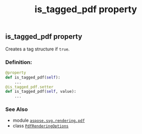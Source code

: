 ﻿---
title: is_tagged_pdf property
second_title: Aspose.SVG for Python via .NET API References
description: 
type: docs
weight: 90
url: /python-net/aspose.svg.rendering.pdf/pdfrenderingoptions/is_tagged_pdf/
is_root: false
---

## is_tagged_pdf property


Creates a tag structure if `true`.
### Definition:
```python
@property
def is_tagged_pdf(self):
    ...
@is_tagged_pdf.setter
def is_tagged_pdf(self, value):
    ...
```

### See Also
* module [`aspose.svg.rendering.pdf`](../../)
* class [`PdfRenderingOptions`](/svg/python-net/aspose.svg.rendering.pdf/pdfrenderingoptions)
